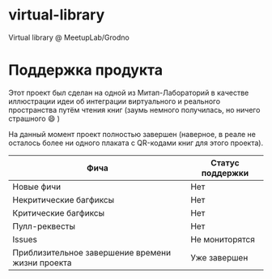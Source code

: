 # virtual-library

Virtual library @ MeetupLab/Grodno

# Поддержка продукта

Этот проект был сделан на одной из Митап-Лабораторий в качестве иллюстрации идеи об интеграции виртуального и реального пространства путём чтения книг (заумь немного получилась, но ничего страшного :smile: )

На данный момент проект полностью завершен (наверное, в реале не осталось более ни одного плаката с QR-кодами книг для этого проекта).

| Фича | Статус поддержки |
|---|---|
| Новые фичи | Нет |
| Некритические багфиксы | Нет |
| Критические багфиксы | Нет |
| Пулл-реквесты | Нет |
| Issues | Не мониторятся |
| Приблизительное завершение времени жизни проекта | Уже завершен |
